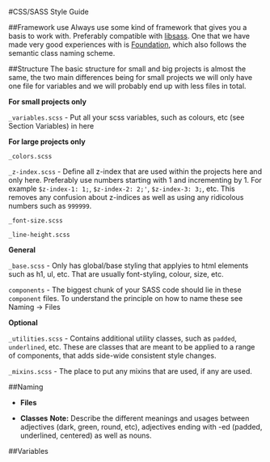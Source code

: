 #CSS/SASS Style Guide

##Framework use
Always use some kind of framework that gives you a basis to work with. Preferably compatible with [libsass](https://github.com/sass/libsass). One that we have made very good experiences with is [Foundation](https://github.com/zurb/foundation), which also follows the semantic class naming scheme.

##Structure
The basic structure for small and big projects is almost the same, the two main differences being for small projects we will only have one file for variables and we will probably end up with less files in total.

**For small projects only**

`_variables.scss` - Put all your scss variables, such as colours, etc (see Section Variables) in here

**For large projects only**

`_colors.scss`

`_z-index.scss` - Define all z-index that are used within the projects here and only here. Preferably use numbers starting with 1 and incrementing by 1. For example `$z-index-1: 1;`, `$z-index-2: 2;'`, `$z-index-3: 3;`, etc. This removes any confusion about z-indices as well as using any ridicolous numbers such as `999999`.

`_font-size.scss`

`_line-height.scss`

**General**

`_base.scss` - Only has global/base styling that applyies to html elements such as h1, ul, etc. That are usually font-styling, colour, size, etc.

`components` - The biggest chunk of your SASS code should lie in these `component` files. To understand the principle on how to name these see Naming -> Files

**Optional**

`_utilities.scss` - Contains additional utility classes, such as `padded`, `underlined`, etc. These are classes that are meant to be applied to a range of components, that adds side-wide consistent style changes.


`_mixins.scss` - The place to put any mixins that are used, if any are used.


##Naming
 * **Files**

 * **Classes**
  **Note:** Describe the different meanings and usages between adjectives (dark, green, round, etc), adjectives ending with -ed (padded, underlined, centered) as well as nouns.

##Variables
